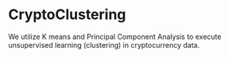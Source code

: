 # CryptoClustering

We utilize K means and Principal Component Analysis to execute unsupervised learning (clustering) in cryptocurrency data.
